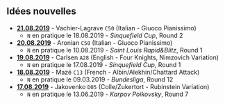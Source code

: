 ## Idées nouvelles

* <a href="https://bobjr-1.github.io/ChessAdventures/Daily/20190821.html"><b>21.08.2019</b></a> - Vachier-Lagrave <code>C50</code> (Italian - Giuoco Pianissimo)
    * <code>N</code> en pratique le 18.08.2019 - *Sinquefield Cup*, Round 2
* <a href="https://bobjr-1.github.io/ChessAdventures/Daily/20190820.html"><b>20.08.2019</b></a> - Aronian <code>C50</code> (Italian - Giuoco Pianissimo)
    * <code>N</code> en pratique le 10.08.2019 - *Saint Louis Rapid&Blitz*, Round 1
* <a href="https://bobjr-1.github.io/ChessAdventures/Daily/20190819.html"><b>19.08.2019</b></a> - Carlsen <code>A28</code> (English - Four Knights, Nimzovich Variation)
    * <code>N</code> en pratique le 17.08.2019 - *Sinquefield Cup*, Round 1
* <a href="https://bobjr-1.github.io/ChessAdventures/Daily/20190818.html"><b>18.08.2019</b></a> - Mazé <code>C13</code> (French - Albin/Alekhin/Chattard Attack)
    * <code>N</code> en pratique le 09.03.2019 - *Bundesliga*, Round 12
* <a href="https://bobjr-1.github.io/ChessAdventures/Daily/20190817.html"><b>17.08.2019</b></a> - Jakovenko <code>D05</code> (Colle/Zukertort - Rubinstein Variation)
    * <code>N</code> en pratique le 13.06.2019 - *Karpov Poikovsky*, Round 7